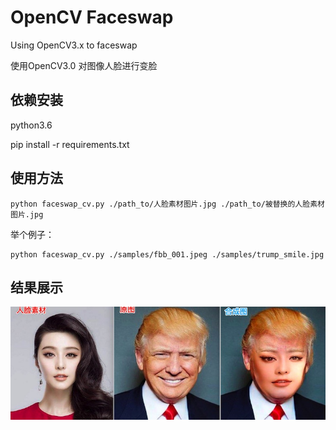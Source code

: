 # OpenCV Faceswap 

Using OpenCV3.x to faceswap

使用OpenCV3.0 对图像人脸进行变脸

## 依赖安装
python3.6

pip install -r requirements.txt

## 使用方法

```
python faceswap_cv.py ./path_to/人脸素材图片.jpg ./path_to/被替换的人脸素材图片.jpg
```

举个例子：

```
python faceswap_cv.py ./samples/fbb_001.jpeg ./samples/trump_smile.jpg
```

## 结果展示
![](samples/sample.jpg)